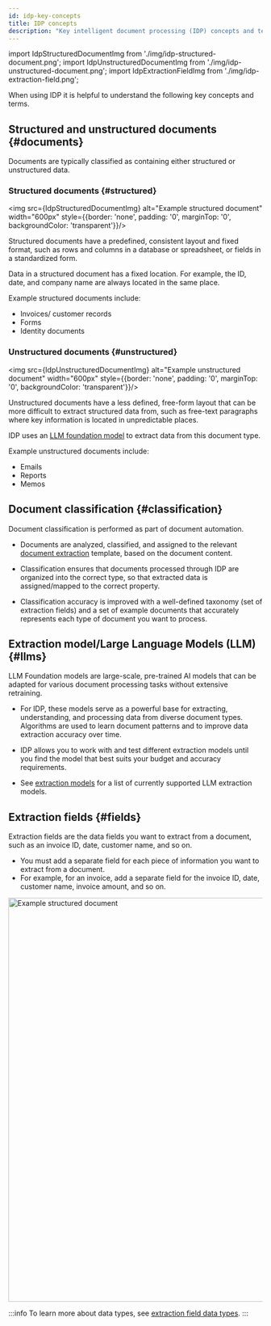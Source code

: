 ```yaml
---
id: idp-key-concepts
title: IDP concepts
description: "Key intelligent document processing (IDP) concepts and terms, such as the difference between structured and unstructured documents."
---
```


import IdpStructuredDocumentImg from './img/idp-structured-document.png';
import IdpUnstructuredDocumentImg from './img/idp-unstructured-document.png';
import IdpExtractionFieldImg from './img/idp-extraction-field.png';

When using IDP it is helpful to understand the following key concepts and terms.

## Structured and unstructured documents {#documents}

<!-- Your choice of extraction method depends on whether your documents contain structured or unstructured data. -->

Documents are typically classified as containing either structured or unstructured data.

### Structured documents {#structured}

<div class="double-column-container">
<div class="double-column-left"  style={{marginRight: '30px'}}>

<img src={IdpStructuredDocumentImg} alt="Example structured document" width="600px" style={{border: 'none', padding: '0', marginTop: '0', backgroundColor: 'transparent'}}/>

</div>
<div class="double-column-right">

Structured documents have a predefined, consistent layout and fixed format, such as rows and columns in a database or spreadsheet, or fields in a standardized form.

Data in a structured document has a fixed location. For example, the ID, date, and company name are always located in the same place.

Example structured documents include:

- Invoices/ customer records
- Forms
- Identity documents

<!-- Use [structured data extraction](idp-structured-extraction.md) to extract data from this type of document. -->

</div>
</div>

### Unstructured documents {#unstructured}

<div class="double-column-container">
<div class="double-column-left"  style={{marginRight: '30px'}}>

<img src={IdpUnstructuredDocumentImg} alt="Example unstructured document" width="600px" style={{border: 'none', padding: '0', marginTop: '0', backgroundColor: 'transparent'}}/>

</div>
<div class="double-column-right">

Unstructured documents have a less defined, free-form layout that can be more difficult to extract structured data from, such as free-text paragraphs where key information is located in unpredictable places.

IDP uses an [LLM foundation model](#llms) to extract data from this document type.

Example unstructured documents include:

- Emails
- Reports
- Memos

<!-- Use [unstructured data extraction](idp-unstructured-extraction.md) to extract data from this document type. -->

</div>
</div>

## Document classification {#classification}

Document classification is performed as part of document automation.

<!-- Document classification is performed as part of [document automation](idp-document-automation.md). -->

- Documents are analyzed, classified, and assigned to the relevant [document extraction](idp-document-extraction.md) template, based on the document content.

- Classification ensures that documents processed through IDP are organized into the correct type, so that extracted data is assigned/mapped to the correct property.
- Classification accuracy is improved with a well-defined taxonomy (set of extraction fields) and a set of example documents that accurately represents each type of document you want to process.

## Extraction model/Large Language Models (LLM) {#llms}

LLM Foundation models are large-scale, pre-trained AI models that can be adapted for various document processing tasks without extensive retraining.

- For IDP, these models serve as a powerful base for extracting, understanding, and processing data from diverse document types. Algorithms are used to learn document patterns and to improve data extraction accuracy over time.

- IDP allows you to work with and test different extraction models until you find the model that best suits your budget and accuracy requirements.

- See [extraction models](idp-reference.md#extraction-models) for a list of currently supported LLM extraction models.

## Extraction fields {#fields}

Extraction fields are the data fields you want to extract from a document, such as an invoice ID, date, customer name, and so on.

- You must add a separate field for each piece of information you want to extract from a document.
- For example, for an invoice, add a separate field for the invoice ID, date, customer name, invoice amount, and so on.

<img src={IdpExtractionFieldImg} alt="Example structured document" width="800px"/>

:::info
To learn more about data types, see [extraction field data types](idp-reference.md#data-types).
:::
